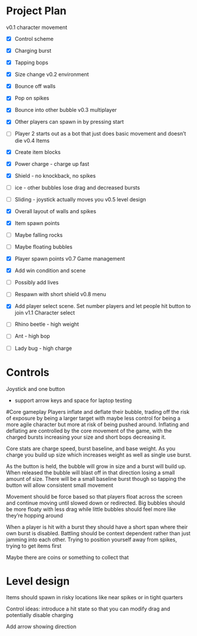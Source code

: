 # Project Plan

v0.1 character movement
- [x] Control scheme
- [x] Charging burst
- [x] Tapping bops
- [x] Size change
v0.2 environment 
- [x] Bounce off walls
- [x] Pop on spikes
- [x] Bounce into other bubble
v0.3 multiplayer
- [x] Other players can spawn in by pressing start
- [ ] Player 2 starts out as a bot that just does basic movement and doesn’t die
v0.4 Items
- [x] Create item blocks
- [x] Power charge - charge up fast
- [x] Shield - no knockback, no spikes
- [ ] ice - other bubbles lose drag and decreased bursts
- [ ] Sliding - joystick actually moves you
v0.5 level design
- [x] Overall layout of walls and spikes
- [x] Item spawn points
- [ ] Maybe falling rocks
- [ ] Maybe floating bubbles
- [x] Player spawn points
v0.7 Game management 
- [x] Add win condition and scene
- [ ] Possibly add lives
- [ ] Respawn with short shield
v0.8 menu
- [x] Add player select scene. Set number players and let people hit button to join
v1.1 Character select
- [ ] Rhino beetle - high weight
- [ ] Ant - high bop
- [ ] Lady bug - high charge


# Controls
Joystick and one button
- support arrow keys and space for laptop testing

#Core gameplay
Players inflate and deflate their bubble, trading off the risk of exposure by being a larger target with maybe less control for being a more agile character but more at risk of being pushed around. Inflating and deflating are controlled by the core movement of the game, with the charged bursts increasing your size and short bops decreasing it.

Core stats are charge speed, burst baseline, and base weight. As you charge you build up size which increases weight as well as single use burst.

As the button is held, the bubble will grow in size and a burst will build up. When released the bubble will blast off in that direction losing a small amount of size. There will be a small baseline burst though so tapping the button will allow consistent small movement

Movement should be force based so that players float across the screen and continue moving until slowed down or redirected. Big bubbles should be more floaty with less drag while little bubbles should feel more like they’re hopping around

When a player is hit with a burst they should have a short span where their own burst is disabled. Battling should be context dependent rather than just jamming into each other. Trying to position yourself away from spikes, trying to get items first

Maybe there are coins or something to collect that

# Level design
Items should spawn in risky locations like near spikes or in tight quarters


Control ideas:
introduce a hit state so that you can modify drag and potentially disable charging

Add arrow showing direction